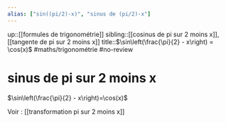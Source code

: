 ```yaml
---
alias: ["sin((pi/2)-x)", "sinus de (pi/2)-x"]
---
```

up::[[formules de trigonométrie]]
sibling::[[cosinus de pi sur 2 moins x]], [[tangente de pi sur 2 moins x]]
title::$\sin\left(\frac{\pi}{2} - x\right) = \cos(x)$
#maths/trigonométrie #no-review 
# sinus de pi sur 2 moins x

$\sin\left(\frac{\pi}{2} - x\right)=\cos(x)$

Voir : [[transformation pi sur 2 moins x]]